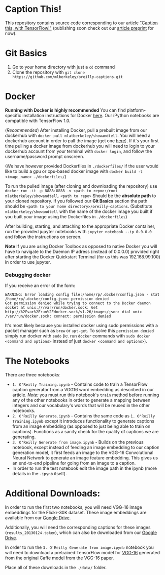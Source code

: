 # Caption This!
This repository contains source code corresponding to our article ["Caption this, with TensorFlow!"]( https://www.oreilly.com/learning/caption-this-with-tensorflow) (publishing soon check out our [article preprint](https://github.com/mlberkeley/oreilly-captions/blob/master/article-preprint.pdf) for now).

# Git Basics
1. Go to your home directory with just a `cd` command
2. Clone the repository with `git clone https://github.com/mlberkeley/oreilly-captions.git`

# Docker
**Running with Docker is highly recommended**
You can find platform-specific installation instructions for Docker [here](https://docs.docker.com/engine/installation/#platform-support-matrix). Our iPython notebooks are compatible with TensorFlow 1.0.

(*Recommended*) After installing Docker, pull a prebuilt image from our dockerhub with `docker pull mlatberkeley/showandtell`. You will need a dockerhub account in order to pull the image (get one [here](https://hub.docker.com/)). If it's your first time pulling a docker image from dockerhub you will need to login to your dockerhub account from your terminal with `docker login`, and follow the username/password prompt onscreen.

(We have however provided Dockerfiles in `./dockerfiles/` if the user would like to build a gpu or cpu-based docker image with `docker build -t <image_name> ./dockerfiles/`)

To run the pulled image (after cloning and downloading the repository) use `docker run -it -p 8888:8888 -v <path to repo>:/root mlatberkeley/showandtell`. `<path to repo>` Should be the __absolute path__ to your cloned repository. If you followed our **Git Basics** section the path should be `<path to your home directory>/oreilly-captions`. (Substitute `mlatberkeley/showandtell` with the name of the docker image you built if you built your image using the Dockerfiles in `./dockerfiles`) 

After building, starting, and attaching to the appropriate Docker container, run the provided jupyter notebooks with `jupyter notebook --ip 0.0.0.0` and follow the instructions on screen.

**Note**
If you are using Docker Toolbox as opposed to native Docker you will have to navigate to the Daemon IP adress (instead of 0.0.0.0) provided right after starting the Docker Quickstart Terminal (for us this was 192.168.99.100) in order to use jupyter.

### Debugging docker
If you receive an error of the form:

```
WARNING: Error loading config file:/home/rp/.docker/config.json - stat /home/rp/.docker/config.json: permission denied
Got permission denied while trying to connect to the Docker daemon socket at unix:///var/run/docker.sock: Get http://%2Fvar%2Frun%2Fdocker.sock/v1.26/images/json: dial unix /var/run/docker.sock: connect: permission denied
```

It's most likely because you installed docker using sudo permissions with a packet manager such as `brew` or `apt-get`. To solve this `permission denied` simply run docker with `sudo` (ie. run `docker` commands with `sudo docker <command and options>` instead of just `docker <command and options>`). 

# The Notebooks
There are three notebooks:
* `1. O'Reilly Training.ipynb` - Contains code to train a TensorFlow caption generator from a VGG16 word embedding as described in our article. *Note:* you must run this notebook's `train` method before running any of the other notebooks in order to generate a mapping between integers and our vocabulary's words that will be reused in the other notebooks.
* `2. O'Reilly Generate.ipynb` - Contains the same code as `1. O'Reilly Training.ipynb` except it introduces functionality to generate captions from an image embedding (as opposed to just being able to train on captions). Functions as a sanity check for the quality of captions we are generating.
* `3. O'Reilly Generate from image.ipynb` - Builds on the previous notebook, except instead of feeding an image embedding to our caption generation model, it first feeds an image to the VGG-16 Convolutional Neural Network to generate an image feature embedding. This gives us an end-to-end pipeline for going from an image to a caption.
 * In order to run the test notebook edit the image path in the ipynb (more details in the `.ipynb` itself).

# Additional Downloads:
In order to run the first two notebooks, you will need VGG-16 image embeddings for the Flickr-30K dataset. These image embeddings are available from our [Google Drive](https://drive.google.com/file/d/0B5o40yxdA9PqTnJuWGVkcFlqcG8/view?usp=sharing).

Additionally, you will need the corresponding captions for these images (`results_20130124.token`), which can also be downloaded from our [Google Drive](https://drive.google.com/file/d/0B2vTU3h54lTydXFjSVM5T2t4WmM/view?usp=sharing).

In order to run the `3. O'Reilly Generate from image.ipynb` notebook you will need to download a pretrained TensorFlow model for [VGG-16](https://drive.google.com/file/d/0B2vTU3h54lTyaDczbFhsZFpsUGs/view?usp=sharing) generated from the original Caffe model from the VGG-16 paper. 

Place all of these downloads in the `./data/` folder.
